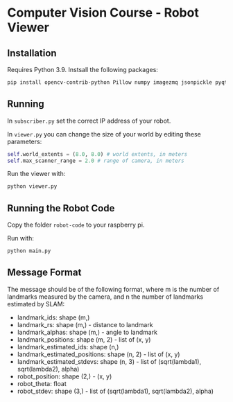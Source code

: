 # Computer Vision Course - Robot Viewer

## Installation

Requires Python 3.9. Instsall the following packages:
```bash
pip install opencv-contrib-python Pillow numpy imagezmq jsonpickle pyqt5
```

## Running

In `subscriber.py` set the correct IP address of your robot.

In `viewer.py` you can change the size of your world by editing these parameters:
```python
self.world_extents = (8.0, 8.0) # world extents, in meters
self.max_scanner_range = 2.0 # range of camera, in meters
```

Run the viewer with:
```bash
python viewer.py
```

## Running the Robot Code

Copy the folder `robot-code` to your raspberry pi.

Run with:
```bash
python main.py
```

## Message Format

The message should be of the following format, where m is the number of landmarks measured by the camera, and n the number of landmarks estimated by SLAM:

- landmark_ids: shape (m,)
- landmark_rs: shape (m,) - distance to landmark
- landmark_alphas: shape (m,) - angle to landmark
- landmark_positions: shape (m, 2) - list of (x, y)
- landmark_estimated_ids: shape (n,)
- landmark_estimated_positions: shape (n, 2) - list of (x, y)
- landmark_estimated_stdevs: shape (n, 3) - list of (sqrt(lambda1), sqrt(lambda2), alpha)
- robot_position: shape (2,) - (x, y)
- robot_theta: float
- robot_stdev: shape (3,) - list of (sqrt(lambda1), sqrt(lambda2), alpha)